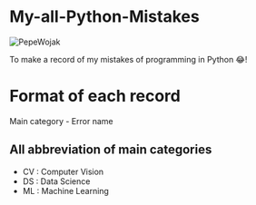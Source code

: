 # My-all-Python-Mistakes
![PepeWojak](./wojak.jpg)

To make a record of my mistakes of programming in Python 😂!

# Format of each record 
Main category - Error name

## All abbreviation of main categories
- CV :  Computer Vision
- DS :  Data Science
- ML :  Machine Learning
